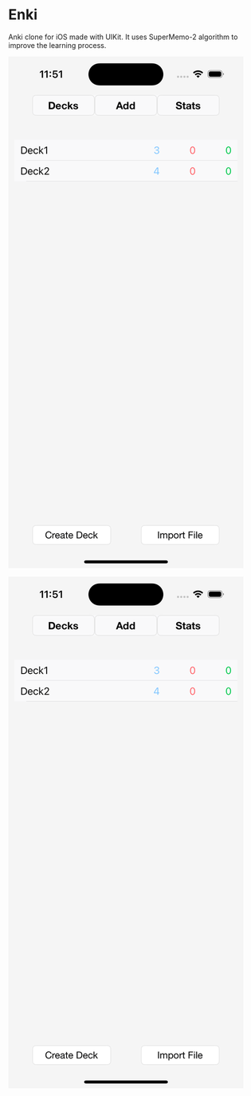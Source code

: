 # Enki
Anki clone for iOS made with UIKit. It uses SuperMemo-2 algorithm to improve the learning process.

![screenshot](resources/images/screenshot1.png)

![screenshot](resources/images/screenshot1.png)
